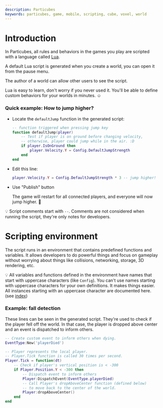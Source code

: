 ```yaml
---
description: Particubes
keywords: particubes, game, mobile, scripting, cube, voxel, world
---
```


# Introduction

In Particubes, all rules and behaviors in the games you play are scripted with a language called [Lua](https://www.lua.org).

A default Lua script is generated when you create a world, you can open it from the pause menu.

The author of a world can allow other users to see the script.

Lua is easy to learn, don't worry if you never used it. You'll be able to define custom behaviors for your worlds in minutes. ☺️

### Quick example: How to jump higher?

- Locate the `defaultJump` function in the generated script:

	```lua
	-- function triggered when pressing jump key
	function defaultJump(player)
		-- Test if player is on ground before changing velocity,
		-- otherwise, player could jump while in the air. :D
		if player.IsOnGround then
			player.Velocity.Y = Config.DefaultJumpStrength
		end
	end
	```
- Edit this line: 

	```lua
	player.Velocity.Y = Config.DefaultJumpStrength * 3 -- jump higher!
	```
- Use "Publish" button

	The game will restart for all connected players, and everyone will now jump higher. 🙂
	
💡 Script comments start with `--`. Comments are not considered when running the script, they're only notes for developers.


# Scripting environment

The script runs in an environment that contains predefined functions and variables. It allows developers to do powerful things and focus on gameplay without worrying about things like collisions, networking, storage, 3D rendering, etc.

💡 All variables and functions defined in the environment have names that start with uppercase characters (like `Config`). You can't use names starting with uppercase characters for your own definitions. It makes things easier. All instances starting with an uppercase character are documented here. (see [index](/reference))

### Example: fall detection

These lines can be seen in the generated script. They're used to check if the player fell off the world. In that case, the player is dropped above center and an event is dispatched to inform others.

```lua
-- Create custom event to inform others when dying.
EventType:New('playerDied')

-- Player represents the local player.
-- Player.Tick function is called 30 times per second.
Player.Tick = function(dt)
	-- Check if player's vertical position is < -300
	if Player.Position.Y < -300 then
		-- Dispatch event to inform others
		Player:DispatchEvent(EventType.playerDied)
		-- Call Player's dropAboveCenter function (defined below)
		-- to move back to the center of the world.
		Player:dropAboveCenter()
	end
end
```






